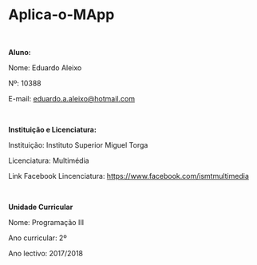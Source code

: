 # Aplica-o-MApp
<br>

<b>Aluno:</b>

Nome: Eduardo Aleixo

Nº: 10388

E-mail: eduardo.a.aleixo@hotmail.com

<br>

<b>Instituição e Licenciatura:</b>

Instituição: Instituto Superior Miguel Torga

Licenciatura: Multimédia

Link Facebook Lincenciatura: https://www.facebook.com/ismtmultimedia

<br>

<b>Unidade Curricular</b>

Nome: Programação III

Ano curricular: 2º

Ano lectivo: 2017/2018


